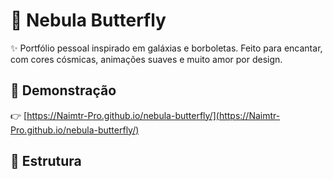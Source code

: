 # 🦋 Nebula Butterfly

✨ Portfólio pessoal inspirado em galáxias e borboletas. Feito para encantar, com cores cósmicas, animações suaves e muito amor por design.

## 🚀 Demonstração

👉 [https://Naimtr-Pro.github.io/nebula-butterfly/](https://Naimtr-Pro.github.io/nebula-butterfly/)

## 📂 Estrutura

